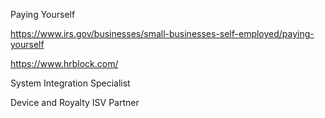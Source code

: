 Paying Yourself


https://www.irs.gov/businesses/small-businesses-self-employed/paying-yourself


https://www.hrblock.com/

System Integration Specialist

Device and Royalty ISV Partner